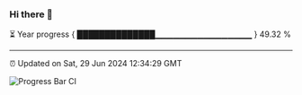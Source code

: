 ### Hi there 👋

⏳ Year progress { ██████████████▁▁▁▁▁▁▁▁▁▁▁▁▁▁▁▁ } 49.32 %

---

⏰ Updated on Sat, 29 Jun 2024 12:34:29 GMT

![Progress Bar CI](https://github.com/ZhaoGui/ZhaoGui/workflows/Progress%20Bar%20CI/badge.svg)
